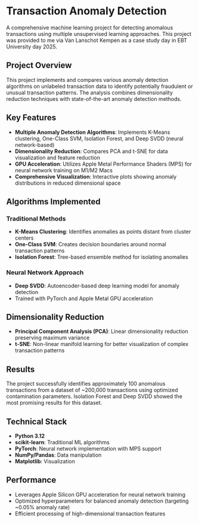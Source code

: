 # Transaction Anomaly Detection

A comprehensive machine learning project for detecting anomalous transactions using multiple unsupervised learning approaches. This project was provided to me via Van Lanschot Kempen as a case study day in EBT University day 2025.

## Project Overview

This project implements and compares various anomaly detection algorithms on unlabeled transaction data to identify potentially fraudulent or unusual transaction patterns. The analysis combines dimensionality reduction techniques with state-of-the-art anomaly detection methods.

## Key Features

- **Multiple Anomaly Detection Algorithms**: Implements K-Means clustering, One-Class SVM, Isolation Forest, and Deep SVDD (neural network-based)
- **Dimensionality Reduction**: Compares PCA and t-SNE for data visualization and feature reduction
- **GPU Acceleration**: Utilizes Apple Metal Performance Shaders (MPS) for neural network training on M1/M2 Macs
- **Comprehensive Visualization**: Interactive plots showing anomaly distributions in reduced dimensional space

## Algorithms Implemented

### Traditional Methods
- **K-Means Clustering**: Identifies anomalies as points distant from cluster centers
- **One-Class SVM**: Creates decision boundaries around normal transaction patterns
- **Isolation Forest**: Tree-based ensemble method for isolating anomalies

### Neural Network Approach
- **Deep SVDD**: Autoencoder-based deep learning model for anomaly detection
- Trained with PyTorch and Apple Metal GPU acceleration

## Dimensionality Reduction

- **Principal Component Analysis (PCA)**: Linear dimensionality reduction preserving maximum variance
- **t-SNE**: Non-linear manifold learning for better visualization of complex transaction patterns

## Results

The project successfully identifies approximately 100 anomalous transactions from a dataset of ~200,000 transactions using optimized contamination parameters. Isolation Forest and Deep SVDD showed the most promising results for this dataset.

## Technical Stack

- **Python 3.12**
- **scikit-learn**: Traditional ML algorithms
- **PyTorch**: Neural network implementation with MPS support
- **NumPy/Pandas**: Data manipulation
- **Matplotlib**: Visualization

## Performance

- Leverages Apple Silicon GPU acceleration for neural network training
- Optimized hyperparameters for balanced anomaly detection (targeting ~0.05% anomaly rate)
- Efficient processing of high-dimensional transaction features

